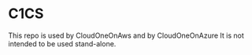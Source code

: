 # C1CS
This repo is used by CloudOneOnAws and by CloudOneOnAzure
It is not intended to be used stand-alone.  
